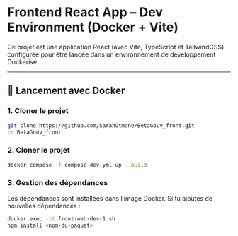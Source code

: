 # Frontend React App – Dev Environment (Docker + Vite)

Ce projet est une application React (avec Vite, TypeScript et TailwindCSS) configurée pour être lancée dans un environnement de développement Dockerisé.

---

## 🚀 Lancement avec Docker

### 1. Cloner le projet

```bash
git clone https://github.com/SarahOtmane/BetaGouv_front.git
cd BetaGouv_front
```

### 2. Cloner le projet
```bash
docker compose -f compose-dev.yml up --build
```

### 3. Gestion des dépendances
Les dépendances sont installées dans l’image Docker. Si tu ajoutes de nouvelles dépendances :
```bash
docker exec -it front-web-dev-1 sh
npm install <nom-du-paquet>
```